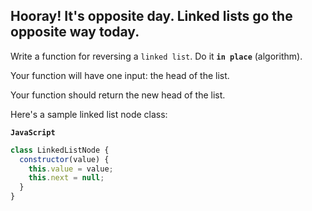 ## Hooray! It's opposite day. Linked lists go the opposite way today.

Write a function for reversing a `linked list`. Do it __`in place`__ (algorithm).

Your function will have one input: the head of the list.

Your function should return the new head of the list.

Here's a sample linked list node class:

__`JavaScript`__

```js
class LinkedListNode {
  constructor(value) {
    this.value = value;
    this.next = null;
  }
}
```
